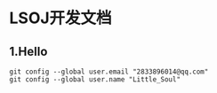 # LSOJ开发文档

## 1.Hello
```
git config --global user.email "2833896014@qq.com"
git config --global user.name "Little_Soul"
```
